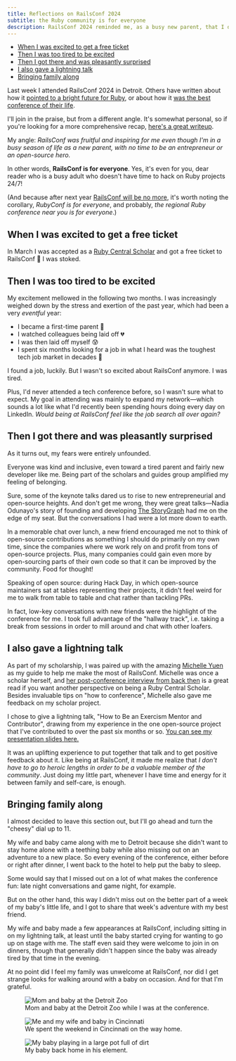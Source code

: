 ```yaml
---
title: Reflections on RailsConf 2024
subtitle: the Ruby community is for everyone
description: RailsConf 2024 reminded me, as a busy new parent, that I don't have to be an entrepreneur or an open-source hero. Anyone can be part of the Ruby community!
---
```


- [When I was excited to get a free ticket](#when-i-was-excited-to-get-a-free-ticket)
- [Then I was too tired to be excited](#then-i-was-too-tired-to-be-excited)
- [Then I got there and was pleasantly surprised](#then-i-got-there-and-was-pleasantly-surprised)
- [I also gave a lightning talk](#i-also-gave-a-lightning-talk)
- [Bringing family along](#bringing-family-along)

Last week I attended RailsConf 2024 in Detroit. Others have written about how it [pointed to a bright future for Ruby](https://garrettdimon.com/journal/posts/the-bright-future-of-ruby-and-rails), or about how it [was the best conference of their life](https://www.linkedin.com/feed/update/urn:li:activity:7194766357358395394).

I'll join in the praise, but from a different angle. It's somewhat personal, so if you're looking for a more comprehensive recap, [here's a great writeup](https://yboulkaid.com/2024/05/15/railsconf.html).

My angle: *RailsConf was fruitful and inspiring for me even though I'm in a busy season of life as a new parent, with no time to be an entrepreneur or an open-source hero.*

In other words, **RailsConf is for everyone**. Yes, it's even for you, dear reader who is a busy adult who doesn't have time to hack on Ruby projects 24/7!

(And because after next year [RailsConf will be no more](https://rubycentral.org/news/anewearforrubycentralevents), it's worth noting the corollary, *RubyConf is for everyone*, and probably, *the regional Ruby conference near you is for everyone*.)

## When I was excited to get a free ticket

In March I was accepted as a [Ruby Central Scholar](https://rubycentral.org/scholars_guides_program/) and got a free ticket to RailsConf 🤩 I was stoked.

## Then I was too tired to be excited

My excitement mellowed in the following two months. I was increasingly weighed down by the stress and exertion of the past year, which had been a very *eventful* year:

- I became a first-time parent 👶
- I watched colleagues being laid off 💔
- I was then laid off myself 😰
- I spent six months looking for a job in what I heard was the toughest tech job market in decades 🫠

I found a job, luckily. But I wasn't so excited about RailsConf anymore. I was tired.

Plus, I'd never attended a tech conference before, so I wasn't sure what to expect. My goal in attending was mainly to expand my network—which sounds a lot like what I'd recently been spending hours doing every day on LinkedIn. *Would being at RailsConf feel like the job search all over again?*

## Then I got there and was pleasantly surprised

As it turns out, my fears were entirely unfounded.

Everyone was kind and inclusive, even toward a tired parent and fairly new developer like me. Being part of the scholars and guides group amplified my feeling of belonging.

Sure, some of the keynote talks dared us to rise to new entrepreneurial and open-source heights. And don't get me wrong, they were great talks—Nadia Odunayo's story of founding and developing [The StoryGraph](https://www.thestorygraph.com) had me on the edge of my seat. But the conversations I had were a lot more down to earth.

In a memorable chat over lunch, a new friend encouraged me not to think of open-source contributions as something I should do primarily on my own time, since the companies where we work rely on and profit from tons of open-source projects. Plus, many companies could gain even more by open-sourcing parts of their own code so that it can be improved by the community. Food for thought!

Speaking of open source: during Hack Day, in which open-source maintainers sat at tables representing their projects, it didn't feel weird for me to walk from table to table and chat rather than tackling PRs.

In fact, low-key conversations with new friends were the highlight of the conference for me. I took full advantage of the "hallway track", i.e. taking a break from sessions in order to mill around and chat with other loafers.

## I also gave a lightning talk

As part of my scholarship, I was paired up with the amazing [Michelle Yuen](https://www.linkedin.com/in/michelle-yuen-dev) as my guide to help me make the most of RailsConf. Michelle was once a scholar herself, and [her post-conference interview from back then](https://rubycentral.org/news/meet-railsconf-2023-scholar-michelle-yuen/) is a great read if you want another perspective on being a Ruby Central Scholar. Besides invaluable tips on "how to conference", Michelle also gave me feedback on my scholar project.

I chose to give a lightning talk, "How to Be an Exercism Mentor and Contributor", drawing from my experience in the one open-source project that I've contributed to over the past six months or so. [You can see my presentation slides here.](https://speakerdeck.com/fpsvogel/how-to-be-an-exercism-mentor-and-contributor)

It was an uplifting experience to put together that talk and to get positive feedback about it. Like being at RailsConf, it made me realize that *I don't have to go to heroic lengths in order to be a valuable member of the community*. Just doing my little part, whenever I have time and energy for it between family and self-care, is enough.

## Bringing family along

I almost decided to leave this section out, but I'll go ahead and turn the "cheesy" dial up to 11.

My wife and baby came along with me to Detroit because she didn't want to stay home alone with a teething baby while also missing out on an adventure to a new place. So every evening of the conference, either before or right after dinner, I went back to the hotel to help put the baby to sleep.

Some would say that I missed out on a lot of what makes the conference fun: late night conversations and game night, for example.

But on the other hand, this way I didn't miss out on the better part of a week of my baby's little life, and I got to share that week's adventure with my best friend.

My wife and baby made a few appearances at RailsConf, including sitting in on my lightning talk, at least until the baby started crying for wanting to go up on stage with me. The staff even said they were welcome to join in on dinners, though that generally didn't happen since the baby was already tired by that time in the evening.

At no point did I feel my family was unwelcome at RailsConf, nor did I get strange looks for walking around with a baby on occasion. And for that I'm grateful.

<figure>
  <img src="/images/family-2024-detroit-zoo.jpg" alt="Mom and baby at the Detroit Zoo">
  <figcaption>Mom and baby at the Detroit Zoo while I was at the conference.</figcaption>
</figure>

<figure>
  <img src="/images/family-2024-cincinnati.jpg" alt="Me and my wife and baby in Cincinnati">
  <figcaption>We spent the weekend in Cincinnati on the way home.</figcaption>
</figure>

<figure>
  <img src="/images/family-2024-baby.jpg" alt="My baby playing in a large pot full of dirt">
  <figcaption>My baby back home in his element.</figcaption>
</figure>
